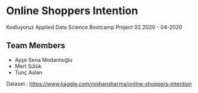 # Online Shoppers Intention
Kodluyoruz Applied Data Science Bootcamp Project
02.2020 - 04-2020

## Team Members
- Ayşe Sena Modanlıoğlu
- Mert Sülük
- Tunç Aslan

Dataset : https://www.kaggle.com/roshansharma/online-shoppers-intention

